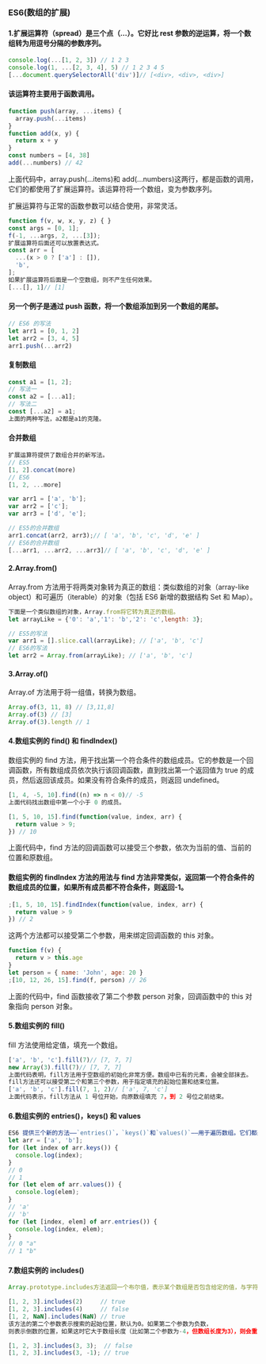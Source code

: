 ### ES6(数组的扩展)

#### 1.扩展运算符（spread）是三个点（...）。它好比 rest 参数的逆运算，将一个数组转为用逗号分隔的参数序列。

```js
console.log(...[1, 2, 3]) // 1 2 3
console.log(1, ...[2, 3, 4], 5) // 1 2 3 4 5
[...document.querySelectorAll('div')]// [<div>, <div>, <div>]
```

#### 该运算符主要用于函数调用。

```js
function push(array, ...items) {
  array.push(...items)
}
function add(x, y) {
  return x + y
}
const numbers = [4, 38]
add(...numbers) // 42
```

上面代码中，array.push(...items)和 add(...numbers)这两行，都是函数的调用，它们的都使用了扩展运算符。该运算符将一个数组，变为参数序列。

扩展运算符与正常的函数参数可以结合使用，非常灵活。

```js
function f(v, w, x, y, z) { }
const args = [0, 1];
f(-1, ...args, 2, ...[3]);
扩展运算符后面还可以放置表达式。
const arr = [
  ...(x > 0 ? ['a'] : []),
  'b',
];
如果扩展运算符后面是一个空数组，则不产生任何效果。
[...[], 1]// [1]
```

#### 另一个例子是通过 push 函数，将一个数组添加到另一个数组的尾部。

```js
// ES6 的写法
let arr1 = [0, 1, 2]
let arr2 = [3, 4, 5]
arr1.push(...arr2)
```

#### 复制数组

```js
const a1 = [1, 2];
// 写法一
const a2 = [...a1];
// 写法二
const [...a2] = a1;
上面的两种写法，a2都是a1的克隆。
```

#### 合并数组

```js
扩展运算符提供了数组合并的新写法。
// ES5
[1, 2].concat(more)
// ES6
[1, 2, ...more]

var arr1 = ['a', 'b'];
var arr2 = ['c'];
var arr3 = ['d', 'e'];

// ES5的合并数组
arr1.concat(arr2, arr3);// [ 'a', 'b', 'c', 'd', 'e' ]
// ES6的合并数组
[...arr1, ...arr2, ...arr3]// [ 'a', 'b', 'c', 'd', 'e' ]
```

#### 2.Array.from()

Array.from 方法用于将两类对象转为真正的数组：类似数组的对象（array-like object）和可遍历（iterable）的对象（包括 ES6 新增的数据结构 Set 和 Map）。

```js
下面是一个类似数组的对象，Array.from将它转为真正的数组。
let arrayLike = {'0': 'a','1': 'b','2': 'c',length: 3};

// ES5的写法
var arr1 = [].slice.call(arrayLike); // ['a', 'b', 'c']
// ES6的写法
let arr2 = Array.from(arrayLike); // ['a', 'b', 'c']
```

#### 3.Array.of()

Array.of 方法用于将一组值，转换为数组。

```js
Array.of(3, 11, 8) // [3,11,8]
Array.of(3) // [3]
Array.of(3).length // 1
```

#### 4.数组实例的 find() 和 findIndex()

数组实例的 find 方法，用于找出第一个符合条件的数组成员。它的参数是一个回调函数，所有数组成员依次执行该回调函数，直到找出第一个返回值为 true 的成员，然后返回该成员。如果没有符合条件的成员，则返回 undefined。

```js
[1, 4, -5, 10].find((n) => n < 0)// -5
上面代码找出数组中第一个小于 0 的成员。

[1, 5, 10, 15].find(function(value, index, arr) {
  return value > 9;
}) // 10
```

上面代码中，find 方法的回调函数可以接受三个参数，依次为当前的值、当前的位置和原数组。

#### 数组实例的 findIndex 方法的用法与 find 方法非常类似，返回第一个符合条件的数组成员的位置，如果所有成员都不符合条件，则返回-1。

```js
;[1, 5, 10, 15].findIndex(function(value, index, arr) {
  return value > 9
}) // 2
```

这两个方法都可以接受第二个参数，用来绑定回调函数的 this 对象。

```js
function f(v) {
  return v > this.age
}
let person = { name: 'John', age: 20 }
;[10, 12, 26, 15].find(f, person) // 26
```

上面的代码中，find 函数接收了第二个参数 person 对象，回调函数中的 this 对象指向 person 对象。

#### 5.数组实例的 fill()

fill 方法使用给定值，填充一个数组。

```js
['a', 'b', 'c'].fill(7)// [7, 7, 7]
new Array(3).fill(7)// [7, 7, 7]
上面代码表明，fill方法用于空数组的初始化非常方便。数组中已有的元素，会被全部抹去。
fill方法还可以接受第二个和第三个参数，用于指定填充的起始位置和结束位置。
['a', 'b', 'c'].fill(7, 1, 2)// ['a', 7, 'c']
上面代码表示，fill方法从 1 号位开始，向原数组填充 7，到 2 号位之前结束。
```

#### 6.数组实例的 entries()，keys() 和 values

```js
ES6 提供三个新的方法——`entries()`，`keys()`和`values()`——用于遍历数组。它们都返回一个遍历器对象，可以用`for...of`循环进行遍历，唯一的区别是`keys()`是对键名的遍历、`values()`是对键值的遍历，`entries()`是对键值对的遍历。
let arr = ['a', 'b'];
for (let index of arr.keys()) {
  console.log(index);
}
// 0
// 1
for (let elem of arr.values()) {
  console.log(elem);
}
// 'a'
// 'b'
for (let [index, elem] of arr.entries()) {
  console.log(index, elem);
}
// 0 "a"
// 1 "b"
```

#### 7.数组实例的 includes()

```js
Array.prototype.includes方法返回一个布尔值，表示某个数组是否包含给定的值，与字符串的includes方法类似。ES2016 引入了该方法。

[1, 2, 3].includes(2)     // true
[1, 2, 3].includes(4)     // false
[1, 2, NaN].includes(NaN) // true
该方法的第二个参数表示搜索的起始位置，默认为0。如果第二个参数为负数，
则表示倒数的位置，如果这时它大于数组长度（比如第二个参数为-4，但数组长度为3），则会重置为从0开始。

[1, 2, 3].includes(3, 3);  // false
[1, 2, 3].includes(3, -1); // true
```
